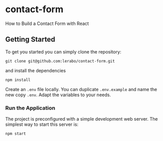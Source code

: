 # contact-form
How to Build a Contact Form with React 

## Getting Started

To get you started you can simply clone the repository:

```
git clone git@github.com:lerabo/contact-form.git
```

and install the dependencies

```
npm install
```

Create an `.env` file locally. You can duplicate `.env.example` and name the new copy `.env`. Adapt the variables to your needs.

### Run the Application

The project is preconfigured with a simple development web server. The simplest way to start this server is:
```
npm start
